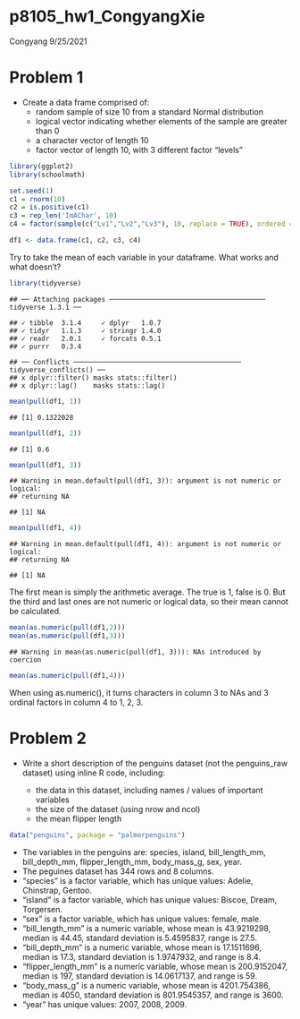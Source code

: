 p8105\_hw1\_CongyangXie
================
Congyang
9/25/2021

# Problem 1

-   Create a data frame comprised of:
    -   random sample of size 10 from a standard Normal distribution
    -   logical vector indicating whether elements of the sample are
        greater than 0
    -   a character vector of length 10
    -   factor vector of length 10, with 3 different factor “levels”

``` r
library(ggplot2)
library(schoolmath)

set.seed(1)
c1 = rnorm(10)
c2 = is.positive(c1)
c3 = rep_len('ImAChar', 10)
c4 = factor(sample(c("Lv1","Lv2","Lv3"), 10, replace = TRUE), ordered = TRUE, levels  = c("Lv1","Lv2","Lv3"))

df1 <- data.frame(c1, c2, c3, c4)
```

Try to take the mean of each variable in your dataframe. What works and
what doesn’t?

``` r
library(tidyverse)
```

    ## ── Attaching packages ─────────────────────────────────────── tidyverse 1.3.1 ──

    ## ✓ tibble  3.1.4     ✓ dplyr   1.0.7
    ## ✓ tidyr   1.1.3     ✓ stringr 1.4.0
    ## ✓ readr   2.0.1     ✓ forcats 0.5.1
    ## ✓ purrr   0.3.4

    ## ── Conflicts ────────────────────────────────────────── tidyverse_conflicts() ──
    ## x dplyr::filter() masks stats::filter()
    ## x dplyr::lag()    masks stats::lag()

``` r
mean(pull(df1, 1))
```

    ## [1] 0.1322028

``` r
mean(pull(df1, 2))
```

    ## [1] 0.6

``` r
mean(pull(df1, 3))
```

    ## Warning in mean.default(pull(df1, 3)): argument is not numeric or logical:
    ## returning NA

    ## [1] NA

``` r
mean(pull(df1, 4))
```

    ## Warning in mean.default(pull(df1, 4)): argument is not numeric or logical:
    ## returning NA

    ## [1] NA

The first mean is simply the arithmetic average. The true is 1, false is
0. But the third and last ones are not numeric or logical data, so their
mean cannot be calculated.

``` r
mean(as.numeric(pull(df1,2)))
mean(as.numeric(pull(df1,3)))
```

    ## Warning in mean(as.numeric(pull(df1, 3))): NAs introduced by coercion

``` r
mean(as.numeric(pull(df1,4)))
```

When using as.numeric(), it turns characters in column 3 to NAs and 3
ordinal factors in column 4 to 1, 2, 3.

# Problem 2

-   Write a short description of the penguins dataset (not the
    penguins\_raw dataset) using inline R code, including:

    -   the data in this dataset, including names / values of important
        variables
    -   the size of the dataset (using nrow and ncol)
    -   the mean flipper length

``` r
data("penguins", package = "palmerpenguins")
```

-   The variables in the penguins are: species, island,
    bill\_length\_mm, bill\_depth\_mm, flipper\_length\_mm,
    body\_mass\_g, sex, year.
-   The peguines dataset has 344 rows and 8 columns.
-   “species” is a factor variable, which has unique values: Adelie,
    Chinstrap, Gentoo.
-   “island” is a factor variable, which has unique values: Biscoe,
    Dream, Torgersen.
-   “sex” is a factor variable, which has unique values: female, male.
-   “bill\_length\_mm” is a numeric variable, whose mean is 43.9219298,
    median is 44.45, standard deviation is 5.4595837, range is 27.5.
-   “bill\_depth\_mm” is a numeric variable, whose mean is 17.1511696,
    median is 17.3, standard deviation is 1.9747932, and range is 8.4.
-   “flipper\_length\_mm” is a numeric variable, whose mean is
    200.9152047, median is 197, standard deviation is 14.0617137, and
    range is 59.
-   “body\_mass\_g” is a numeric variable, whose mean is 4201.754386,
    median is 4050, standard deviation is 801.9545357, and range
    is 3600.
-   “year” has unique values: 2007, 2008, 2009.
